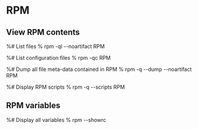 # RPM

## View RPM contents

  %# List files
  % rpm -ql --noartifact RPM

  %# List configuration files
  % rpm -qc RPM

  %# Dump all file meta-data contained in RPM
  % rpm -q --dump --noartifact RPM

  %# Display RPM scripts
  % rpm -q --scripts RPM

## RPM variables

  %# Display all variables
  % rpm --showrc
